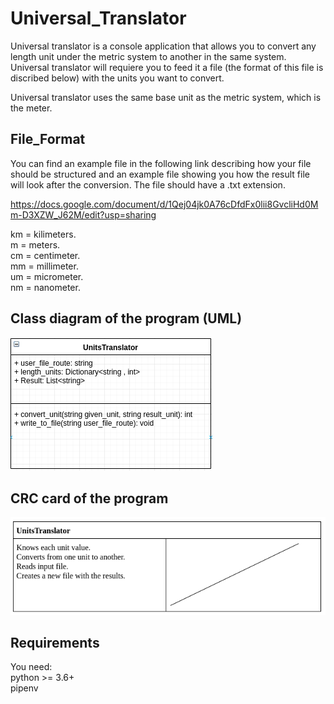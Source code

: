 # Universal_Translator
Universal translator is a console application that allows you to convert any length unit under the metric system to another in the same system. Universal translator will requiere you to feed it a file (the format of this file is discribed below) with the units you want to convert.

Universal translator uses the same base unit as the metric system, which is the meter.

## File_Format
You can find an example file in the following link describing how your file should be structured and an example file showing you how the result file will look after the conversion. The file should have a .txt extension.

https://docs.google.com/document/d/1Qej04jk0A76cDfdFx0lii8GvcliHd0Mm-D3XZW_J62M/edit?usp=sharing

km = kilimeters.  
m = meters.  
cm = centimeter.  
mm = millimeter.  
um = micrometer.  
nm = nanometer.  

## Class diagram of the program (UML)    
![alt text](Diagrams/ClassDiagram.png "Class Diagram")  



## CRC card of the program    
![alt text](Diagrams/crcTranslator.png "crc diagram")  





## Requirements  
You need:  
python >= 3.6+   
pipenv  
